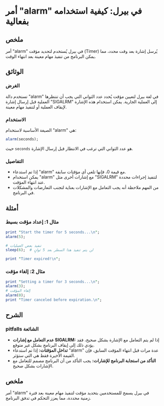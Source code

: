 <!--
Meta Description: # أمر "alarm" في بيرل: كيفية استخدامه بفعالية ## ملخص أمر "alarm" في بيرل يُستخدم لتحديد مؤقت (Timer) يُرسل إشارة بعد وقت محدد، مما يمكن البرنامج من ت...
Meta Keywords: alarm, البرنامج, مؤقت, timer, بيرل
-->

# أمر "alarm" في بيرل: كيفية استخدامه بفعالية

## ملخص
أمر "alarm" في بيرل يُستخدم لتحديد مؤقت (Timer) يُرسل إشارة بعد وقت محدد، مما يمكن البرنامج من تنفيذ مهام معينة بعد انتهاء الوقت.

## الوثائق
### الغرض
تستخدم دالة "alarm" في لغة بيرل لتعيين مؤقت يُحدد عدد الثواني التي يجب أن تنتظرها العملية قبل إرسال إشارة "SIGALRM" إلى العملية الجارية. يمكن استخدام هذه الإشارة لإيقاف العملية أو لتنفيذ مهام معينة.

### الاستخدام
الصيغة الأساسية لاستخدام "alarm" هي:

```perl
alarm(seconds);
```

حيث `seconds` هو عدد الثواني التي ترغب في الانتظار قبل إرسال الإشارة.

### التفاصيل
- إذا تم استدعاء "alarm" مع قيمة 0، فإنها تلغي أي مؤقتات سابقة.
- يمكن استخدام "alarm" مع إشارات أخرى مثل "SIGALRM" لتنفيذ إجراءات محددة عند انتهاء المؤقت.
- من المهم ملاحظة أنه يجب التعامل مع الإشارات بعناية لتجنب التعارضات والمشكلات في البرنامج.

## أمثلة
### مثال 1: إعداد مؤقت بسيط
```perl
print "Start the timer for 5 seconds...\n";
alarm(5);

# تنفيذ بعض العمليات
sleep(6);  # لن يتم تنفيذ هذا السطر بعد 5 ثوانٍ

print "Timer expired!\n";
```

### مثال 2: إلغاء مؤقت
```perl
print "Setting a timer for 3 seconds...\n";
alarm(3);
# إلغاء المؤقت
alarm(0);
print "Timer canceled before expiration.\n";
```

## الشرح
### pitfalls الشائعة
- **عدم التعامل مع إشارات SIGALRM:** إذا لم يتم التعامل مع الإشارة بشكل صحيح، فقد يؤدي ذلك إلى إيقاف البرنامج بشكل غير متوقع.
- **تداخل المؤقتات:** إذا تم استدعاء "alarm" عدة مرات قبل انتهاء المؤقت السابق، فإن القيمة الأخيرة فقط هي التي ستؤثر.
- **التأكد من استجابة البرنامج للإشارات:** يجب التأكد من أن البرنامج مصمم للتعامل مع الإشارات بشكل صحيح.

## ملخص
أمر "alarm" في بيرل يسمح للمستخدمين بتحديد مؤقت لتنفيذ مهام معينة بعد فترة زمنية محددة، مما يعزز التحكم في تدفق البرنامج.